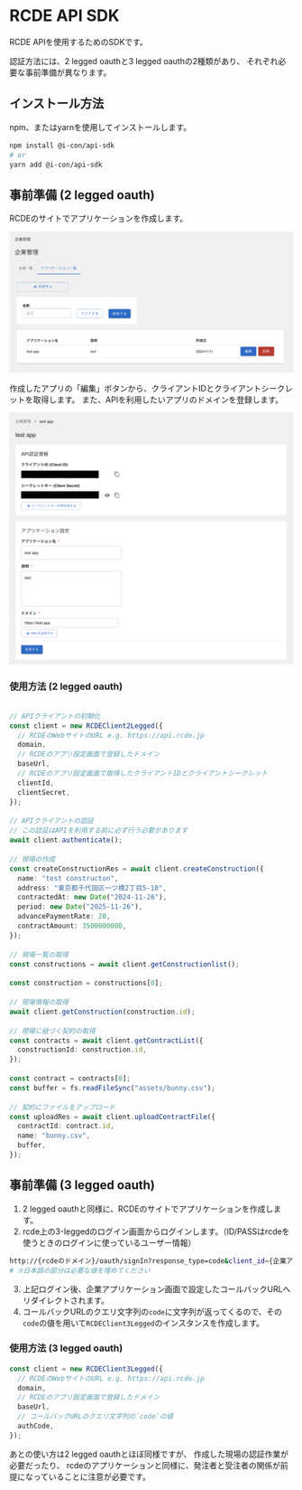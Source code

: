 # RCDE API SDK

RCDE APIを使用するためのSDKです。

認証方法には、2 legged oauthと3 legged oauthの2種類があり、
それぞれ必要な事前準備が異なります。

## インストール方法

npm、またはyarnを使用してインストールします。

```bash
npm install @i-con/api-sdk
# or
yarn add @i-con/api-sdk
```

## 事前準備 (2 legged oauth)

RCDEのサイトでアプリケーションを作成します。

<img src="docs/create-app.png"
  alt="RCDEのサイトでアプリケーションを作成"
  width="640px"
  style="" />

作成したアプリの「編集」ボタンから、クライアントIDとクライアントシークレットを取得します。
また、APIを利用したいアプリのドメインを登録します。

<img src="docs/client-id-secret.png"
  alt="クライアントIDとクライアントシークレットの確認"
  width="640px"
  style="" />

### 使用方法 (2 legged oauth)

```typescript

// APIクライアントの初期化
const client = new RCDEClient2Legged({
  // RCDEのWebサイトのURL e.g. https://api.rcde.jp
  domain,
  // RCDEのアプリ設定画面で登録したドメイン
  baseUrl,
  // RCDEのアプリ設定画面で取得したクライアントIDとクライアントシークレット
  clientId,
  clientSecret,
});

// APIクライアントの認証
// この認証はAPIを利用する前に必ず行う必要があります
await client.authenticate();

// 現場の作成
const createConstructionRes = await client.createConstruction({
  name: "test constructon",
  address: "東京都千代田区一ツ橋2丁目5-10",
  contractedAt: new Date("2024-11-26"),
  period: new Date("2025-11-26"),
  advancePaymentRate: 20,
  contractAmount: 3500000000,
});

// 現場一覧の取得
const constructions = await client.getConstructionlist();

const construction = constructions[0];

// 現場情報の取得
await client.getConstruction(construction.id);

// 現場に紐づく契約の取得
const contracts = await client.getContractList({
  constructionId: construction.id,
});

const contract = contracts[0];
const buffer = fs.readFileSync("assets/bunny.csv");

// 契約にファイルをアップロード
const uploadRes = await client.uploadContractFile({
  contractId: contract.id,
  name: "bunny.csv",
  buffer,
});

```

## 事前準備 (3 legged oauth)

1. 2 legged oauthと同様に、RCDEのサイトでアプリケーションを作成します。
2. rcde上の3-leggedのログイン画面からログインします。（ID/PASSはrcdeを使うときのログインに使っているユーザー情報）

```bash
http://{rcdeのドメイン}/oauth/signIn?response_type=code&client_id={企業アプリケーション画面のクライアントID}&scope=all
# ※日本語の部分は必要な値を埋めてください
```

3. 上記ログイン後、企業アプリケーション画面で設定したコールバックURLへリダイレクトされます。
4. コールバックURLのクエリ文字列の`code`に文字列が返ってくるので、その`code`の値を用いて`RCDEClient3Legged`のインスタンスを作成します。

### 使用方法 (3 legged oauth)

```typescript
const client = new RCDEClient3Legged({
  // RCDEのWebサイトのURL e.g. https://api.rcde.jp
  domain,
  // RCDEのアプリ設定画面で登録したドメイン
  baseUrl,
  // コールバックURLのクエリ文字列の`code`の値
  authCode,
});
```

あとの使い方は2 legged oauthとほぼ同様ですが、
作成した現場の認証作業が必要だったり、
rcdeのアプリケーションと同様に、発注者と受注者の関係が前提になっていることに注意が必要です。
